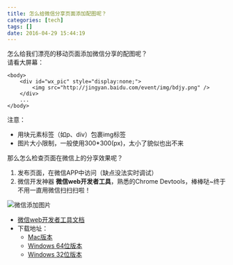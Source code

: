 ```yaml
---
title: 怎么给微信分享页面添加配图呢？
categories: [tech]
tags: []
date: 2016-04-29 15:44:19
---
```

怎么给我们漂亮的移动页面添加微信分享的配图呢？  
请看大屏幕：


```
<body>
    <div id="wx_pic" style="display:none;">
        <img src="http://jingyan.baidu.com/event/img/bdjy.png" />
    </div>
    ...
</body>
```

注意：

* 用块元素标签（如p、div）包裹img标签
* 图片大小限制，一般使用300*300(px)，太小了貌似也出不来

<!-- more -->
那么怎么检查页面在微信上的分享效果呢？

1. 发布页面，在微信APP中访问（缺点没法实时调试）
2. 微信开发神器 **微信web开发者工具**，熟悉的Chrome Devtools，棒棒哒~终于不用一直用微信扫扫扫啦！ 

![微信添加图片](http://cdn.sinacloud.net/woodysblog/wx-developer/wx-share.png)

* [微信web开发者工具文档](https://mp.weixin.qq.com/wiki?t=resource/res_main&id=mp1455784140&token=&lang=zh_CN)
* 下载地址：
    * [Mac版本](https://mp.weixin.qq.com/debug/cgi-bin/webdebugger/download?from=mpwiki&os=darwin)    
    * [Windows 64位版本](https://mp.weixin.qq.com/debug/cgi-bin/webdebugger/download?from=mpwiki&os=x64)
    * [Windows 32位版本](https://mp.weixin.qq.com/debug/cgi-bin/webdebugger/download?from=mpwiki&os=x86)
